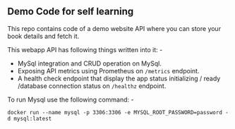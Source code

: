 ## Demo Code for self learning

This repo contains code of a demo website API where you can store your book details and fetch it.

This webapp API has following things written into it: -

* MySql integration and CRUD operation on MySql.
* Exposing API metrics using Prometheus on `/metrics` endpoint.
* A health check endpoint that display the app status initializing / ready /database connection status on `/healthz` endpoint.

To run Mysql use the following command: -

`docker run --name mysql -p 3306:3306 -e MYSQL_ROOT_PASSWORD=password -d mysql:latest`